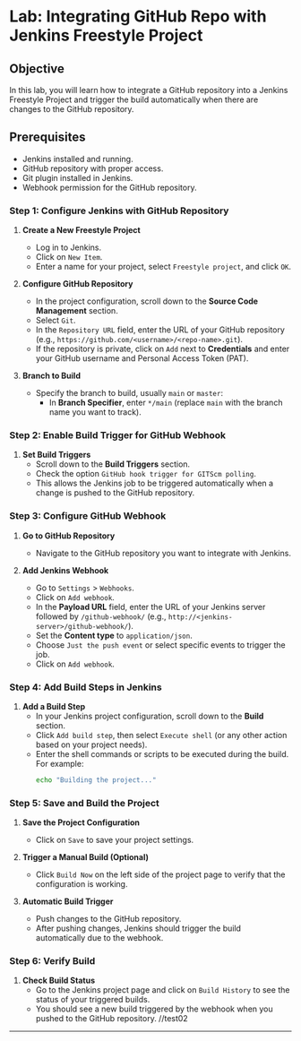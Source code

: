 # Lab: Integrating GitHub Repo with Jenkins Freestyle Project

## Objective
In this lab, you will learn how to integrate a GitHub repository into a Jenkins Freestyle Project and trigger the build automatically when there are changes to the GitHub repository.

## Prerequisites
- Jenkins installed and running.
- GitHub repository with proper access.
- Git plugin installed in Jenkins.
- Webhook permission for the GitHub repository.
  
### Step 1: Configure Jenkins with GitHub Repository

1. **Create a New Freestyle Project**
   - Log in to Jenkins.
   - Click on `New Item`.
   - Enter a name for your project, select `Freestyle project`, and click `OK`.

2. **Configure GitHub Repository**
   - In the project configuration, scroll down to the **Source Code Management** section.
   - Select `Git`.
   - In the `Repository URL` field, enter the URL of your GitHub repository (e.g., `https://github.com/<username>/<repo-name>.git`).
   - If the repository is private, click on `Add` next to **Credentials** and enter your GitHub username and Personal Access Token (PAT).

3. **Branch to Build**
   - Specify the branch to build, usually `main` or `master`:
     - In **Branch Specifier**, enter `*/main` (replace `main` with the branch name you want to track).

### Step 2: Enable Build Trigger for GitHub Webhook

1. **Set Build Triggers**
   - Scroll down to the **Build Triggers** section.
   - Check the option `GitHub hook trigger for GITScm polling`.
   - This allows the Jenkins job to be triggered automatically when a change is pushed to the GitHub repository.

### Step 3: Configure GitHub Webhook

1. **Go to GitHub Repository**
   - Navigate to the GitHub repository you want to integrate with Jenkins.

2. **Add Jenkins Webhook**
   - Go to `Settings` > `Webhooks`.
   - Click on `Add webhook`.
   - In the **Payload URL** field, enter the URL of your Jenkins server followed by `/github-webhook/` (e.g., `http://<jenkins-server>/github-webhook/`).
   - Set the **Content type** to `application/json`.
   - Choose `Just the push event` or select specific events to trigger the job.
   - Click on `Add webhook`.

### Step 4: Add Build Steps in Jenkins

1. **Add a Build Step**
   - In your Jenkins project configuration, scroll down to the **Build** section.
   - Click `Add build step`, then select `Execute shell` (or any other action based on your project needs).
   - Enter the shell commands or scripts to be executed during the build. For example:
     ```bash
     echo "Building the project..."
     ```

### Step 5: Save and Build the Project

1. **Save the Project Configuration**
   - Click on `Save` to save your project settings.

2. **Trigger a Manual Build (Optional)**
   - Click `Build Now` on the left side of the project page to verify that the configuration is working.
   
3. **Automatic Build Trigger**
   - Push changes to the GitHub repository.
   - After pushing changes, Jenkins should trigger the build automatically due to the webhook.

### Step 6: Verify Build

1. **Check Build Status**
   - Go to the Jenkins project page and click on `Build History` to see the status of your triggered builds.
   - You should see a new build triggered by the webhook when you pushed to the GitHub repository.
//test02
---
